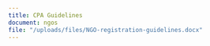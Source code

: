```yaml
---
title: CPA Guidelines
document: ngos
file: "/uploads/files/NGO-registration-guidelines.docx"
---
```


